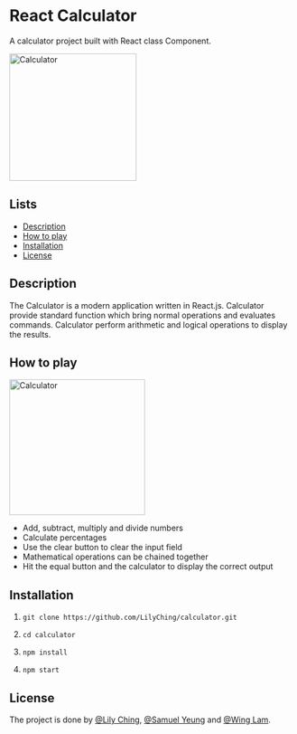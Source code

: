# React Calculator
A calculator project built with React class Component.

<img width="225" alt="Calculator" src="https://user-images.githubusercontent.com/106130121/182583964-d5a9d175-7f37-4053-8da0-d9f668d54fe0.png">

## Lists
* [Description](#description)
* [How to play](#how-to-play)
* [Installation](#installation)
* [License](#license)

## Description
The Calculator is a modern application written in React.js. Calculator provide standard function which bring normal operations and evaluates commands. Calculator perform arithmetic and logical operations to display the results.

## How to play
<img width="240" alt="Calculator" src="https://user-images.githubusercontent.com/106130121/182668791-3e44d15e-5b89-4ac0-abf0-22ac77b53893.gif">

* Add, subtract, multiply and divide numbers
* Calculate percentages
* Use the clear button to clear the input field
* Mathematical operations can be chained together
* Hit the equal button and the calculator to display the correct output

##  Installation

1. `git clone https://github.com/LilyChing/calculator.git`

2. `cd calculator`

3. `npm install`

4. `npm start`

## License

The project is done by [@Lily Ching](https://github.com/LilyChing), [@Samuel Yeung](https://github.com/FancyBubble) and [@Wing Lam](https://github.com/Winglam13).
